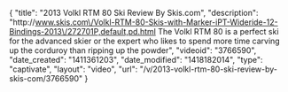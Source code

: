 {
    "title": "2013 Volkl RTM 80 Ski Review By Skis.com",
    "description": "http:\/\/www.skis.com\/Volkl-RTM-80-Skis-with-Marker-iPT-Wideride-12-Bindings-2013\/272701P,default,pd.html  The Volkl RTM 80 is a perfect ski for the advanced skier or the expert who likes to spend more time carving up the corduroy than ripping up the powder",
    "videoid": "3766590",
    "date_created": "1411361203",
    "date_modified": "1418182014",
    "type": "captivate",
    "layout": "video",
    "url": "\/v\/2013-volkl-rtm-80-ski-review-by-skis-com\/3766590"
}